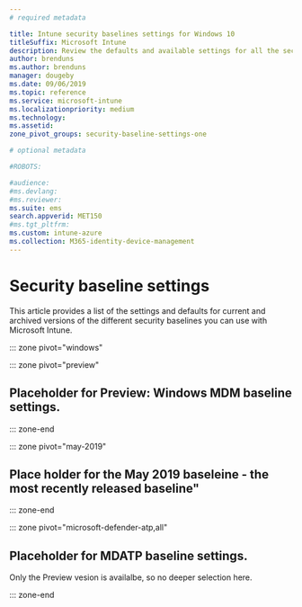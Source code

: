 ```yaml
---
# required metadata

title: Intune security baselines settings for Windows 10 
titleSuffix: Microsoft Intune
description: Review the defaults and available settings for all the security baselines you can manage with Microsoft Intune, including current and archived versions of the Windows MDM and Microsoft Defender Advanced Threat Protection baselines. 
author: brenduns
ms.author: brenduns
manager: dougeby
ms.date: 09/06/2019
ms.topic: reference
ms.service: microsoft-intune
ms.localizationpriority: medium
ms.technology:
ms.assetid:
zone_pivot_groups: security-baseline-settings-one

# optional metadata

#ROBOTS:

#audience:
#ms.devlang:
#ms.reviewer:  
ms.suite: ems
search.appverid: MET150
#ms.tgt_pltfrm:
ms.custom: intune-azure
ms.collection: M365-identity-device-management
---
```



# Security baseline settings

This article provides a list of the settings and defaults for current and archived versions of the different security baselines you can use with Microsoft Intune.


<!-- Windows MDM start ========================================================================= -->  
::: zone pivot="windows"  
 

::: zone pivot="preview"  
## Placeholder for Preview: Windows MDM baseline settings.
::: zone-end

::: zone pivot="may-2019"  
## Place holder for the May 2019 baseleine - the most recently released baseline"
::: zone-end

<!-- Microsoft Defender ATP start  ====================================  -->
::: zone pivot="microsoft-defender-atp,all"

## Placeholder for MDATP baseline settings.
Only the Preview vesion is availalbe, so no deeper selection here.

::: zone-end

